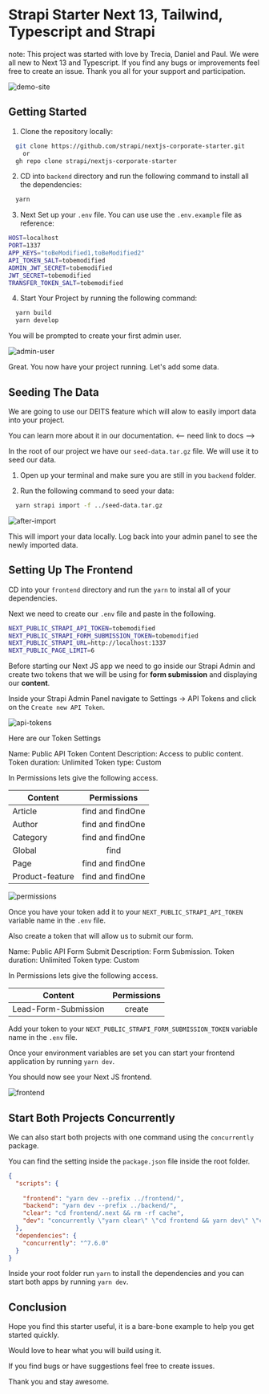 # Strapi Starter Next 13, Tailwind, Typescript and Strapi

note: This project was started with love by Trecia, Daniel and Paul. We were all new to Next 13 and Typescript. If you find any bugs or improvements feel free to create an issue. Thank you all for your support and participation.

![demo-site](https://user-images.githubusercontent.com/6153188/231865321-0da5e81f-4832-4cce-bcd1-ecd79e9b9cc3.gif)

## Getting Started

1. Clone the repository locally:

```bash
  git clone https://github.com/strapi/nextjs-corporate-starter.git
    or
  gh repo clone strapi/nextjs-corporate-starter
```

2. CD into `backend` directory and run the following command to install all the dependencies:

```bash
  yarn
```

3. Next Set up your `.env` file. You can use use the `.env.example` file as reference:

``` bash
HOST=localhost
PORT=1337
APP_KEYS="toBeModified1,toBeModified2"
API_TOKEN_SALT=tobemodified
ADMIN_JWT_SECRET=tobemodified
JWT_SECRET=tobemodified
TRANSFER_TOKEN_SALT=tobemodified
```

4. Start Your Project by running the following command:

```bash
  yarn build
  yarn develop
```

You will be prompted to create your first admin user.

![admin-user](https://user-images.githubusercontent.com/6153188/231865420-5f03a90f-b893-4057-9634-9632920a7d97.gif)

Great. You now have your project running. Let's add some data.

## Seeding The Data

We are going to use our DEITS feature which will alow to easily import data into your project.

You can learn more about it in our documentation. <-- need link to docs -->

In the root of our project we have our `seed-data.tar.gz` file. We will use it to seed our data.

1. Open up your terminal and make sure you are still in you `backend` folder.

2. Run the following command to seed your data:

```bash
  yarn strapi import -f ../seed-data.tar.gz
```

![after-import](https://user-images.githubusercontent.com/6153188/231865491-05cb5818-a0d0-49ce-807e-a879f7e3070c.gif)

This will import your data locally. Log back into your admin panel to see the newly imported data.

## Setting Up The Frontend

CD into your `frontend` directory and run the `yarn` to instal all of your dependencies.

Next we need to create our `.env` file and paste in the following.

```bash
NEXT_PUBLIC_STRAPI_API_TOKEN=tobemodified
NEXT_PUBLIC_STRAPI_FORM_SUBMISSION_TOKEN=tobemodified
NEXT_PUBLIC_STRAPI_URL=http://localhost:1337
NEXT_PUBLIC_PAGE_LIMIT=6
```

Before starting our Next JS app we need to go inside our Strapi Admin and create two tokens that we will be using for **form submission** and displaying our **content**.

Inside your Strapi Admin Panel navigate to Settings -> API Tokens and click on the `Create new API Token`.

![api-tokens](https://user-images.githubusercontent.com/6153188/231865572-cebc5538-374c-4050-91cd-c303fae25a3d.png)

Here are our Token Settings

Name: Public API Token Content
Description: Access to public content.
Token duration: Unlimited
Token type: Custom

In Permissions lets give the following access.

| Content  | Permissions   
|----------|:-------------:|
| Article | find and findOne |
| Author | find and findOne |
| Category | find and findOne |
| Global | find |
| Page | find and findOne |
| Product-feature | find and findOne |

![permissions](https://user-images.githubusercontent.com/6153188/231865625-a3634d89-0f40-4a6d-a356-8f654abd88b9.gif)

Once you have your token add it to your `NEXT_PUBLIC_STRAPI_API_TOKEN` variable name in the `.env` file.

Also create a token that will allow us to submit our form. 

Name: Public API Form Submit
Description: Form Submission.
Token duration: Unlimited
Token type: Custom

In Permissions lets give the following access.

| Content  | Permissions   
|----------|:-------------:|
| Lead-Form-Submission | create |

Add your token to your `NEXT_PUBLIC_STRAPI_FORM_SUBMISSION_TOKEN` variable name in the `.env` file.

Once your environment variables are set you can start your frontend application by running `yarn dev`.

You should now see your Next JS frontend.

![frontend](https://user-images.githubusercontent.com/6153188/231865662-d870051f-4503-4a01-bc6b-635c7c5ca40d.png)

## Start Both Projects Concurrently

We can also start both projects with one command using the `concurrently` package.

You can find the setting inside the `package.json` file inside the root folder.

``` json
{ 
  "scripts": {
  
    "frontend": "yarn dev --prefix ../frontend/",
    "backend": "yarn dev --prefix ../backend/",
    "clear": "cd frontend/.next && rm -rf cache",
    "dev": "concurrently \"yarn clear\" \"cd frontend && yarn dev\" \"cd backend && yarn develop\""
  },
  "dependencies": {
    "concurrently": "^7.6.0"
  }
}

```
Inside your root folder run `yarn` to install the dependencies and you can start both apps by running `yarn dev`.

## Conclusion

Hope you find this starter useful, it is a bare-bone example to help you get started quickly.  

Would love to hear what you will build using it.

If you find bugs or have suggestions feel free to create issues.

Thank you and stay awesome.


